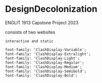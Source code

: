 # DesignDecolonization
ENGLIT 1913 Capstone Project 2023

consists of two websites

    interactive and static


```
font-family: 'ClashDisplay-Variable';
font-family: 'ClashDisplay-Extralight';
font-family: 'ClashDisplay-Light';
font-family: 'ClashDisplay-Regular';
font-family: 'ClashDisplay-Medium';
font-family: 'ClashDisplay-Semibold';
font-family: 'ClashDisplay-Bold';
```
